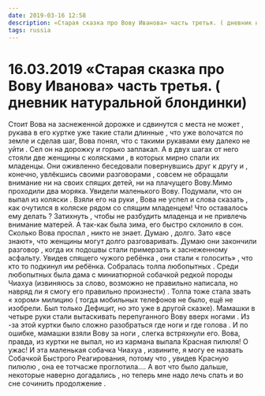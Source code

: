 ```yaml
---
date: 2019-03-16 12:58
description: «Старая сказка про Вову Иванова» часть третья. ( дневник натуральной блондинки)
tags: russia
---
```

# 16.03.2019 «Старая сказка про Вову Иванова» часть третья. ( дневник натуральной блондинки)

Стоит Вова на заснеженной дорожке и сдвинутся с места не может , рукава в его куртке уже такие стали длинные , что уже волочатся по земле и сделав шаг, Вова понял,  что с такими рукавами ему далеко не уйти . Сел он на дорожку и горько заплакал. А в двух шагах от него стояли две женщины  с колясками , в которых мирно спали их младенцы. Они оживленно беседовали повернувшись друг к другу  и , конечно, увлёкшись своими разговорами , совсем не обращали внимание ни  на своих спящих детей, ни на плачущего Вову.Мимо проходили два моряка. Увидели маленького Вову. Подумали, что он выпал из коляски . Взяли его на руки , Вова не успел и слова сказать , как очутился в коляске рядом со спящим младенцем! Что оставалось ему делать ?  Затихнуть , чтобы не разбудить младенца и не привлечь внимание матерей. А так-как была зима, его быстро склонило в сон.  Сколько Вова проспал , никто не знает. Думаю , долго. Зато «все знают», что женщины могут долго разговаривать. Думаю они закончили разговор , когда  их подошвы стали примерзать  к заснеженному асфальту. Увидев спящего чужого ребёнка , они стали « голосить» , что кто то подкинул им ребёнка. Собралась толпа любопытных . Среди любопытных была дама с миниатюрной собачкой редкой породы Чиахуа (извиняюсь за слово, возможно не правильно написала, но  навряд ли я смогу его правильно произнести) . Толпа тоже стала звать « хором» милицию ( тогда мобильных телефонов не было, ещё не изобрели. Был только Дефицит, но это уже в другой сказке). Мамашки в четыре руки стали вытаскивать перепуганного Вову  вверх ногами . Из -за этой куртки было сложно разобраться где ноги и где голова . И по ошибке, мамашки взяли Вову за ноги , слегка встряхнули его. Вова, правда, из куртки не выпал, но из кармана выпала Красная пилюля! О ужас!  И эта маленькая собачка Чиахуа , извините, я могу ее назвать Собачкой Быстрого Реагирования, потому что , увидев Красную пилюлю , она ее тотчасже проглотила....       А вот что было дальше, некоторые  наверно догадались , но теперь мне надо лечь спать  и во сне сочинить продолжение .    
